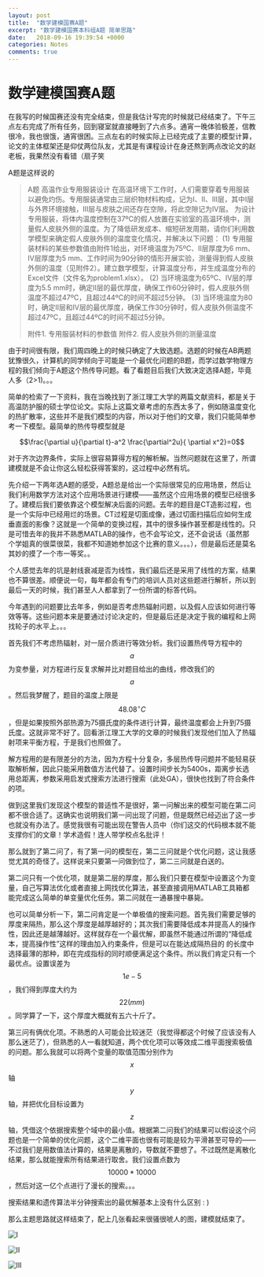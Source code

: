 ```yaml
---
layout: post
title:  "数学建模国赛A题"
excerpt: "数学建模国赛本科组A题 简单思路"
date:   2018-09-16 19:39:54 +0000
categories: Notes
comments: true
---
```


<script type="text/javascript"
  src="https://cdn.mathjax.org/mathjax/latest/MathJax.js?config=TeX-AMS-MML_HTMLorMML">
</script>

# 数学建模国赛A题

在我写的时候国赛还没有完全结束，但是我估计写完的时候就已经结束了。下午三点左右完成了所有任务，回到寝室就直接睡到了六点多。通宵一晚体验极差，信教很冷，我也很饿，通宵很困。三点左右的时候实际上已经完成了主要的模型计算，论文的主体框架还是仰仗两位队友，尤其是有课程设计在身还熬到两点改论文的赵老板，我果然没有看错（扇子笑

A题是这样说的

> A题   高温作业专用服装设计
> 在高温环境下工作时，人们需要穿着专用服装以避免灼伤。专用服装通常由三层织物材料构成，记为I、II、III层，其中I层与外界环境接触，III层与皮肤之间还存在空隙，将此空隙记为IV层。
> 为设计专用服装，将体内温度控制在37ºC的假人放置在实验室的高温环境中，测量假人皮肤外侧的温度。为了降低研发成本、缩短研发周期，请你们利用数学模型来确定假人皮肤外侧的温度变化情况，并解决以下问题：
> (1) 专用服装材料的某些参数值由附件1给出，对环境温度为75ºC、II层厚度为6 mm、IV层厚度为5 mm、工作时间为90分钟的情形开展实验，测量得到假人皮肤外侧的温度（见附件2）。建立数学模型，计算温度分布，并生成温度分布的Excel文件（文件名为problem1.xlsx）。
> (2) 当环境温度为65ºC、IV层的厚度为5.5 mm时，确定II层的最优厚度，确保工作60分钟时，假人皮肤外侧温度不超过47ºC，且超过44ºC的时间不超过5分钟。
> (3) 当环境温度为80 时，确定II层和IV层的最优厚度，确保工作30分钟时，假人皮肤外侧温度不超过47ºC，且超过44ºC的时间不超过5分钟。
>
> 附件1. 专用服装材料的参数值
> 附件2. 假人皮肤外侧的测量温度

由于时间很有限，我们周四晚上的时候只确定了大致选题。选题的时候在AB两题犹豫很久，计算机的同学倾向于可能是一个最优化问题的B题，而学过数学物理方程的我们倾向于A题这个热传导问题。看了看题目后我们大致决定选择A题，毕竟人多（2>1)。。。

简单的检索了一下资料，我在当晚找到了浙江理工大学的两篇文献资料，都是关于高温防护服的硕士学位论文。实际上这篇文章考虑的东西太多了，例如随温度变化的热扩散率，这些并不是我们模型的内容，所以对于他们的文章，我们只能简单参考一下模型。最简单的热传导模型就是

$$\frac{\partial u}{\partial t}-a^2 \frac{\partial^2u}{ \partial  x^2}=0$$

对于齐次边界条件，实际上很容易算得方程的解析解。当然问题就在这里了，所谓建模就是不会让你这么轻松获得答案的，这过程中必然有坑。

先介绍一下两年选A题的感受，A题总是给出一个实际很常见的应用场景，然后让我们利用数学方法对这个应用场景进行建模——虽然这个应用场景的模型已经很多了。建模后我们要依靠这个模型解决后面的问题。去年的题目是CT造影过程，也是一个实际中已经用烂的场景。CT过程是切面成像，通过切面扫描后应如何生成垂直面的影像？这就是一个简单的变换过程，其中的很多操作甚至都是线性的。只是可惜去年的我并不熟悉MATLAB的操作，也不会写论文，还不会说话（虽然那个学姐真的很菜很菜，我都不知道她参加这个比赛的意义。。。），但是最后还是莫名其妙的摸了一个市一等奖。。

个人感觉去年的坑是射线衰减是否为线性，我们最后还是采用了线性的方案，结果也不算很差。顺便说一句，每年都会有专门的培训人员对这些题进行解析，所以到最后一天的时候，我们甚至人人都拿到了一份所谓的标答代码。

今年遇到的问题要比去年多，例如是否考虑热辐射问题，以及假人应该如何进行等效等等。这些问题本来是要通过讨论决定的，但是最后还是决定于我的编程和上网找轮子的水平上。。。

首先我们不考虑热辐射，对一层介质进行等效分析。我们设置热传导方程中的$$a$$为变参量，对方程进行反复求解并比对题目给出的曲线，修改我们的$$a$$。然后我梦醒了，题目的温度上限是$$48.08^{\circ}C$$，但是如果按照外部热源为75摄氏度的条件进行计算，最终温度都会上升到75摄氏度。这就非常不好了。回看浙江理工大学的文章的时候我们发现他们加入了热辐射项来平衡方程，于是我们也照做了。

解方程用的是有限差分的方法，因为方程十分复杂，多层热传导问题并不能轻易获取解析解，因此只能采用数值方法代替了。设置时间步长为5400s，距离步长选用总距离，参数采用启发式搜索方法进行搜索（此处GA），很快也找到了符合条件的项。

做到这里我们发现这个模型的普适性不是很好，第一问解出来的模型可能在第二问都不很合适了。这确实也说明我们第一问出现了问题，但是既然已经迈出了这一步也就没有办法了。感觉我很有可能出现在警告人员中（你们这交的代码根本就不能支撑你们的文章！学术造假！连人带学校点名批评！

那么就到了第二问了，有了第一问的模型在，第二三问就是个优化问题，这让我感觉尤其的奇怪了。这样说来只要第一问做到位了，第二三问就是白送的。

第二问只有一个优化项，就是第二层的厚度，那么我们只要在模型中设置这个为变量，自己写算法优化或者直接上网找优化算法，甚至直接调用MATLAB工具箱都能完成这么简单的单变量优化任务。第二问就在一通暴搜中暴毙。

也可以简单分析一下，第二问肯定是一个单极值的搜索问题。首先我们需要足够的厚度来隔热，那么这个厚度是越厚越好的；其次我们需要降低成本并提高人的操作性，因此还是越薄越好。这样就存在一个最优解，即虽然不能通过所谓的“降低成本，提高操作性”这样的理由加入约束条件，但是可以在能达成隔热目的 的长度中选择最薄的那种，即在完成指标的同时顺便满足这个条件。所以我们肯定只有一个最优点。设置误差为$$1e-5$$，我们得到厚度大约为$$22 (mm)$$。同学算了一下，这个厚度大概就有五六十斤了。

第三问有俩优化项。不熟悉的人可能会比较迷茫（我觉得都这个时候了应该没有人那么迷茫了），但熟悉的人一看就知道，两个优化项可以等效成二维平面搜索极值的问题。那么我就可以将两个变量的取值范围分别作为$$x$$轴$$y$$轴，并把优化目标设置为$$z$$轴，凭借这个依据搜索整个域中的最小值。根据第二问我们的结果可以假设这个问题也是一个简单的优化问题，这个二维平面也很有可能是较为平滑甚至可导的——不过我们是用数值法计算的，结果是离散的，导数就不要想了。不过既然是离散化结果，那么就能搜索所有结果进行取舍。我们设置点数为$$10000*10000$$，然后对这一亿个点进行了漫长的搜索。。。

搜索结果和遗传算法半分钟搜索出的最优解基本上没有什么区别 : )

那么主题思路就这样结束了，配上几张看起来很骚很唬人的图，建模就结束了。



![I](https://raw.githubusercontent.com/psycholsc/psycholsc.github.io/master/assets/QuestionI.bmp)

![II](https://raw.githubusercontent.com/psycholsc/psycholsc.github.io/master/assets/QuestionII.bmp)

![III](https://raw.githubusercontent.com/psycholsc/psycholsc.github.io/master/assets/QuestionIII.png)

